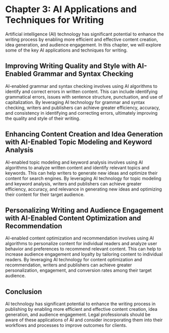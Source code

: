 Chapter 3: AI Applications and Techniques for Writing
=====================================================

Artificial intelligence (AI) technology has significant potential to enhance the writing process by enabling more efficient and effective content creation, idea generation, and audience engagement. In this chapter, we will explore some of the key AI applications and techniques for writing.

Improving Writing Quality and Style with AI-Enabled Grammar and Syntax Checking
-------------------------------------------------------------------------------

AI-enabled grammar and syntax checking involves using AI algorithms to identify and correct errors in written content. This can include identifying grammatical errors, issues with sentence structure, punctuation, and use of capitalization. By leveraging AI technology for grammar and syntax checking, writers and publishers can achieve greater efficiency, accuracy, and consistency in identifying and correcting errors, ultimately improving the quality and style of their writing.

Enhancing Content Creation and Idea Generation with AI-Enabled Topic Modeling and Keyword Analysis
--------------------------------------------------------------------------------------------------

AI-enabled topic modeling and keyword analysis involves using AI algorithms to analyze written content and identify relevant topics and keywords. This can help writers to generate new ideas and optimize their content for search engines. By leveraging AI technology for topic modeling and keyword analysis, writers and publishers can achieve greater efficiency, accuracy, and relevance in generating new ideas and optimizing their content for their target audience.

Personalizing Writing and Audience Engagement with AI-Enabled Content Optimization and Recommendation
-----------------------------------------------------------------------------------------------------

AI-enabled content optimization and recommendation involves using AI algorithms to personalize content for individual readers and analyze user behavior and preferences to recommend relevant content. This can help to increase audience engagement and loyalty by tailoring content to individual readers. By leveraging AI technology for content optimization and recommendation, writers and publishers can achieve greater personalization, engagement, and conversion rates among their target audience.

Conclusion
----------

AI technology has significant potential to enhance the writing process in publishing by enabling more efficient and effective content creation, idea generation, and audience engagement. Legal professionals should be aware of these applications of AI and consider incorporating them into their workflows and processes to improve outcomes for clients.
